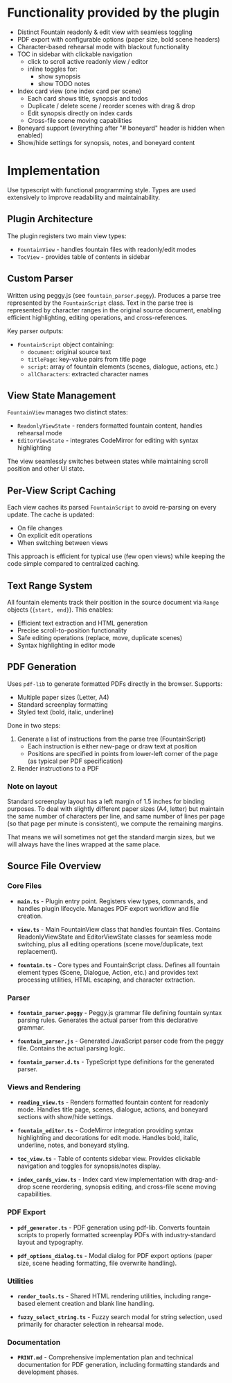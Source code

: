 # Functionality provided by the plugin

- Distinct Fountain readonly & edit view with seamless toggling
- PDF export with configurable options (paper size, bold scene headers)
- Character-based rehearsal mode with blackout functionality
- TOC in sidebar with clickable navigation
	- click to scroll active readonly view / editor
	- inline toggles for:
		- show synopsis
		- show TODO notes
- Index card view (one index card per scene)
  - Each card shows title, synopsis and todos
  - Duplicate / delete scene / reorder scenes with drag & drop
  - Edit synopsis directly on index cards
  - Cross-file scene moving capabilities
- Boneyard support (everything after "# boneyard" header is hidden when enabled)
- Show/hide settings for synopsis, notes, and boneyard content

# Implementation

Use typescript with functional programming style. Types are used extensively
to improve readability and maintainability.

## Plugin Architecture

The plugin registers two main view types:
- `FountainView` - handles fountain files with readonly/edit modes
- `TocView` - provides table of contents in sidebar

## Custom Parser

Written using peggy.js (see `fountain_parser.peggy`). Produces a parse tree represented by the `FountainScript` class. Text in the parse tree is represented by character ranges in the original source document, enabling efficient highlighting, editing operations, and cross-references.

Key parser outputs:
- `FountainScript` object containing:
  - `document`: original source text
  - `titlePage`: key-value pairs from title page
  - `script`: array of fountain elements (scenes, dialogue, actions, etc.)
  - `allCharacters`: extracted character names

## View State Management

`FountainView` manages two distinct states:
- `ReadonlyViewState` - renders formatted fountain content, handles rehearsal mode
- `EditorViewState` - integrates CodeMirror for editing with syntax highlighting

The view seamlessly switches between states while maintaining scroll position and other UI state.

## Per-View Script Caching

Each view caches its parsed `FountainScript` to avoid re-parsing on every update. The cache is updated:
- On file changes
- On explicit edit operations
- When switching between views

This approach is efficient for typical use (few open views) while keeping the code simple compared to centralized caching.

## Text Range System

All fountain elements track their position in the source document via `Range` objects (`{start, end}`). This enables:
- Efficient text extraction and HTML generation
- Precise scroll-to-position functionality
- Safe editing operations (replace, move, duplicate scenes)
- Syntax highlighting in editor mode

## PDF Generation

Uses `pdf-lib` to generate formatted PDFs directly in the browser. Supports:
- Multiple paper sizes (Letter, A4)
- Standard screenplay formatting
- Styled text (bold, italic, underline)

Done in two steps:
1. Generate a list of instructions from the parse tree (FountainScript)
	- Each instruction is either new-page or draw text at position
	- Positions are specified in points from lower-left corner of the page (as typical per PDF specification)
2. Render instructions to a PDF

### Note on layout

Standard screenplay layout has a left margin of 1.5 inches for binding purposes. To deal with slightly different paper sizes (A4, letter) but maintain the same number of characters per line, and same number of lines per page (so that page per minute is consistent), we compute the remaining margins.

That means we will sometimes not get the standard margin sizes, but we will always have the lines wrapped at the same place.

## Source File Overview

### Core Files

- **`main.ts`** - Plugin entry point. Registers view types, commands, and handles plugin lifecycle. Manages PDF export workflow and file creation.

- **`view.ts`** - Main FountainView class that handles fountain files. Contains ReadonlyViewState and EditorViewState classes for seamless mode switching, plus all editing operations (scene move/duplicate, text replacement).

- **`fountain.ts`** - Core types and FountainScript class. Defines all fountain element types (Scene, Dialogue, Action, etc.) and provides text processing utilities, HTML escaping, and character extraction.

### Parser

- **`fountain_parser.peggy`** - Peggy.js grammar file defining fountain syntax parsing rules. Generates the actual parser from this declarative grammar.

- **`fountain_parser.js`** - Generated JavaScript parser code from the peggy file. Contains the actual parsing logic.

- **`fountain_parser.d.ts`** - TypeScript type definitions for the generated parser.

### Views and Rendering

- **`reading_view.ts`** - Renders formatted fountain content for readonly mode. Handles title page, scenes, dialogue, actions, and boneyard sections with show/hide settings.

- **`fountain_editor.ts`** - CodeMirror integration providing syntax highlighting and decorations for edit mode. Handles bold, italic, underline, notes, and boneyard styling.

- **`toc_view.ts`** - Table of contents sidebar view. Provides clickable navigation and toggles for synopsis/notes display.

- **`index_cards_view.ts`** - Index card view implementation with drag-and-drop scene reordering, synopsis editing, and cross-file scene moving capabilities.

### PDF Export

- **`pdf_generator.ts`** - PDF generation using pdf-lib. Converts fountain scripts to properly formatted screenplay PDFs with industry-standard layout and typography.

- **`pdf_options_dialog.ts`** - Modal dialog for PDF export options (paper size, scene heading formatting, file overwrite handling).

### Utilities

- **`render_tools.ts`** - Shared HTML rendering utilities, including range-based element creation and blank line handling.

- **`fuzzy_select_string.ts`** - Fuzzy search modal for string selection, used primarily for character selection in rehearsal mode.

### Documentation

- **`PRINT.md`** - Comprehensive implementation plan and technical documentation for PDF generation, including formatting standards and development phases.

